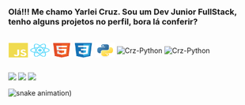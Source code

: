 ### Olá!!! Me chamo Yarlei Cruz. Sou um Dev Junior FullStack, tenho alguns projetos no perfil, bora lá conferir?

<div style="display: inline_block"><br>
  <img align="center" alt="Crz-Js" height="30" width="40" src="https://raw.githubusercontent.com/devicons/devicon/master/icons/javascript/javascript-plain.svg">
  <img align="center" alt="Crz-React" height="30" width="40" src="https://raw.githubusercontent.com/devicons/devicon/master/icons/react/react-original.svg">
  <img align="center" alt="Crz-HTML" height="30" width="40" src="https://raw.githubusercontent.com/devicons/devicon/master/icons/html5/html5-original.svg">
  <img align="center" alt="Crz-CSS" height="30" width="40" src="https://raw.githubusercontent.com/devicons/devicon/master/icons/css3/css3-original.svg">
  <img align="center" alt="Crz-Python" height="30" width="40" src="https://raw.githubusercontent.com/devicons/devicon/master/icons/python/python-original.svg">
  <img align="center" alt="Crz-Python" height="30" width="40" src="https://cdn.jsdelivr.net/gh/devicons/devicon/icons/java/java-original.svg" />
  <img align="center" alt="Crz-Python" height="30" width="40" src="https://cdn.jsdelivr.net/gh/devicons/devicon/icons/spring/spring-original.svg" />
                  
</div>
  
  ##
 
<div> 
  <a href="https://instagram.com/yarlei_crz?igshid=OGQ5ZDc2ODk2ZA=="_blank"><img src="https://img.shields.io/badge/-Instagram-%23E4405F?style=for-the-badge&logo=instagram&logoColor=white" target="_blank"></a>
  <a href = "mailto: yarleicruz011@gmail.com"><img src="https://img.shields.io/badge/-Gmail-%23333?style=for-the-badge&logo=gmail&logoColor=white" target="_blank"></a>
  <a href="https://www.linkedin.com/in/yarlei-cruz-bb4153219" target="_blank"><img src="https://img.shields.io/badge/-LinkedIn-%230077B5?style=for-the-badge&logo=linkedin&logoColor=white" target="_blank"></a> 

![snake animation](https://github.com/yarleicruz/yarleicruz/blob/output/github-contribuition-grid-snake.svg))
</div>
